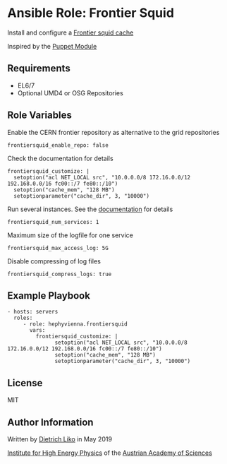 # Ansible Role: Frontier Squid

Install and configure a [Frontier squid cache](https://twiki.cern.ch/twiki/bin/view/Frontier/InstallSquid)

Inspired by the [Puppet Module](https://github.com/desalvo/puppet-frontier)

## Requirements

*   EL6/7
*   Optional UMD4 or OSG Repositories

## Role Variables

Enable the CERN frontier repository as alternative to the grid repositories

    frontiersquid_enable_repo: false

Check the documentation for details

    frontiersquid_customize: |
      setoption("acl NET_LOCAL src", "10.0.0.0/8 172.16.0.0/12 192.168.0.0/16 fc00::/7 fe80::/10")
      setoption("cache_mem", "128 MB")
      setoptionparameter("cache_dir", 3, "10000")

Run several instances. See the [documentation](https://twiki.cern.ch/twiki/bin/view/Frontier/InstallSquid#Running_multiple_services) for details

    frontiersquid_num_services: 1

Maximum size of the logfile for one service

    frontiersquid_max_access_log: 5G

Disable compressing of log files

    frontiersquid_compress_logs: true

## Example Playbook

    - hosts: servers
      roles:
         - role: hephyvienna.frontiersquid
           vars:
             frontiersquid_customize: |
                   setoption("acl NET_LOCAL src", "10.0.0.0/8 172.16.0.0/12 192.168.0.0/16 fc00::/7 fe80::/10")
                   setoption("cache_mem", "128 MB")
                   setoptionparameter("cache_dir", 3, "10000")
## License

MIT

## Author Information

Written by [Dietrich Liko](http://hephy.at/dliko) in May 2019

[Institute for High Energy Physics](http://www.hephy.at) of the
[Austrian Academy of Sciences](http://www.oeaw.ac.at)
